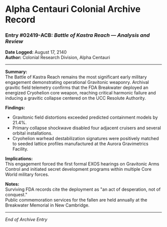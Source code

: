 # Alpha Centauri Colonial Archive Record

### Entry #02419-ACB: *Battle of Kastra Reach — Analysis and Review*

**Date Logged:** August 17, 2140  
**Author:** Colonial Research Division, Alpha Centauri

---

**Summary:**  
The Battle of Kastra Reach remains the most significant early military engagement demonstrating operational Gravitonic weaponry. Archival gravitic field telemetry confirms that the FDA Breakwater deployed an energized Cryohelion core weapon, reaching critical harmonic failure and inducing a gravitic collapse centered on the UCC Resolute Authority.

**Findings:**  
- Gravitonic field distortions exceeded predicted containment models by 21.4%.
- Primary collapse shockwave disabled four adjacent cruisers and several orbital installations.
- Cryohelion warhead destabilization signatures were positively matched to seeded lattice profiles manufactured at the Aurora Gravimetrics Facility.

**Implications:**  
This engagement forced the first formal EXOS hearings on Gravitonic Arms Control and initiated secret development programs within multiple Core World military forces.

**Notes:**  
Surviving FDA records cite the deployment as "an act of desperation, not of conquest."  
Public commemoration services for the fallen are held annually at the Breakwater Memorial in New Cambridge.

---

*End of Archive Entry*
